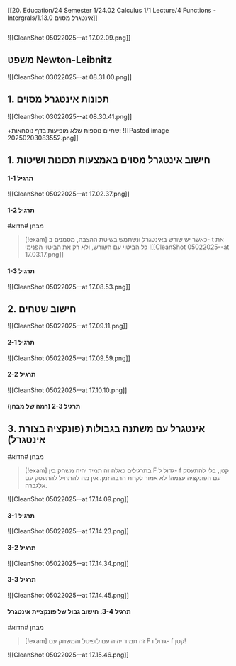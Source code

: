 [[20. Education/24 Semester 1/24.02 Calculus 1/1 Lecture/4 Functions - Intergrals/1.13.0 אינטגרל מסוים]]
```table-of-contents
```
![[CleanShot 05022025--at 17.02.09.png]]
## משפט Newton-Leibnitz
![[CleanShot 03022025--at 08.31.00.png]]
## 1. תכונות אינטגרל מסוים
![[CleanShot 03022025--at 08.30.41.png]]

+שתיים נוספות שלא מופיעות בדף נוסחאות:
![[Pasted image 20250203083552.png]]
## 1. חישוב אינטגרל מסוים באמצעות תכונות ושיטות
#### תרגיל 1-1
![[CleanShot 05022025--at 17.02.37.png]]
#### תרגיל 1-2
#מבחן #חדוא
> [!exam]
> כאשר יש שורש באינטגרל ונשתמש בשיטת ההצבה, מסמנים ב- t את כל הביטוי עם השורש, ולא רק את הביטוי הפנימי
![[CleanShot 05022025--at 17.03.17.png]]
#### תרגיל 1-3
![[CleanShot 05022025--at 17.08.53.png]]

## 2. חישוב שטחים

![[CleanShot 05022025--at 17.09.11.png]]
#### תרגיל 2-1
![[CleanShot 05022025--at 17.09.59.png]]
#### תרגיל 2-2
![[CleanShot 05022025--at 17.10.10.png]]

#### תרגיל 2-3 (רמה של מבחן)


## 3. אינטגרל עם משתנה בגבולות (פונקציה בצורת אינטגרל)
#מבחן #חדוא
> [!exam]
> בתרגילים כאלה זה תמיד יהיה משחק בין F גדול ל- f קטן, בלי להתעסק עם הפונקציה עצמה! לא אמור לקחת הרבה זמן.
אין מה להתחיל להתעסק עם אלגברה.

![[CleanShot 05022025--at 17.14.09.png]]
#### תרגיל 3-1
![[CleanShot 05022025--at 17.14.23.png]]
#### תרגיל 3-2
![[CleanShot 05022025--at 17.14.34.png]]
#### תרגיל 3-3
![[CleanShot 05022025--at 17.14.45.png]]
#### תרגיל 3-4: חישוב גבול של פונקציית אינטגרל
#מבחן #חדוא
> [!exam]
> זה תמיד יהיה עם לופיטל והמשחק עם F גדול ו- f קטן!

![[CleanShot 05022025--at 17.15.46.png]]